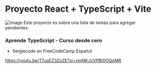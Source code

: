 # Proyecto React + TypeScript + Vite

![image](https://github.com/user-attachments/assets/0e4e0a55-1557-47f5-bc83-b5e6db61846f) Este proyecto es sobre una lista de tareas para agregar pendientes. 

### Aprende TypeScript - Curso desde cero 
- Sergiecode en FreeCodeCamp Español
  
https://youtu.be/T7uaEZ3ZoZE?si=zmNKJvVPBt0OQoMR
